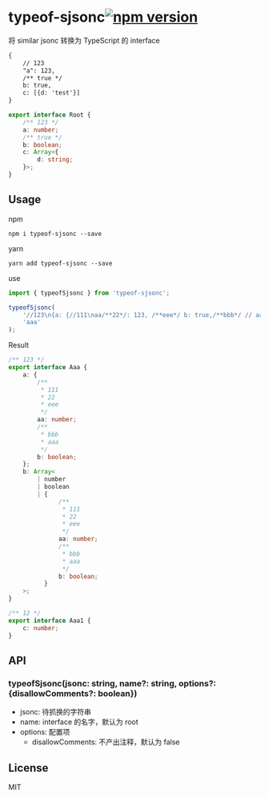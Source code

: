 # typeof-sjsonc[![npm version](https://badge.fury.io/js/typeof-sjsonc.svg)](https://badge.fury.io/js/typeof-sjsonc)

将 similar jsonc 转换为 TypeScript 的 interface

```txt
{
    // 123
    "a": 123,
    /** true */
    b: true,
    c: [{d: 'test'}]
}
```

```typescript
export interface Root {
    /** 123 */
    a: number;
    /** true */
    b: boolean;
    c: Array<{
        d: string;
    }>;
}
```

## Usage

npm

```shell
npm i typeof-sjsonc --save
```

yarn

```shell
yarn add typeof-sjsonc --save
```

use

```typescript
import { typeofSjsonc } from 'typeof-sjsonc';

typeofSjsonc(
    '//123\n{a: {//111\naa/**22*/: 123, /**eee*/ b: true,/**bbb*/ // aaa \n}, b: [123,true, {//111\naa/**22*/: 123, /**eee*/ b: true,/**bbb*/ // aaa \n}]} \n/**12*/{c: 123}',
    'aaa'
);
```

Result

```typescript
/** 123 */
export interface Aaa {
    a: {
        /**
         * 111
         * 22
         * eee
         */
        aa: number;
        /**
         * bbb
         * aaa
         */
        b: boolean;
    };
    b: Array<
        | number
        | boolean
        | {
              /**
               * 111
               * 22
               * eee
               */
              aa: number;
              /**
               * bbb
               * aaa
               */
              b: boolean;
          }
    >;
}

/** 12 */
export interface Aaa1 {
    c: number;
}
```

## API

### typeofSjsonc(jsonc: string, name?: string, options?: {disallowComments?: boolean})

-   jsonc: 待抓换的字符串
-   name: interface 的名字，默认为 root
-   options: 配置项
    -   disallowComments: 不产出注释，默认为 false

## License

MIT
